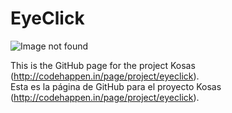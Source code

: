 EyeClick
===========


![Image not found](http://codehappen.in/img/eyeclick.jpg)

This is the GitHub page for the project Kosas (http://codehappen.in/page/project/eyeclick).  
Esta es la página de GitHub para el proyecto Kosas (http://codehappen.in/page/project/eyeclick).
